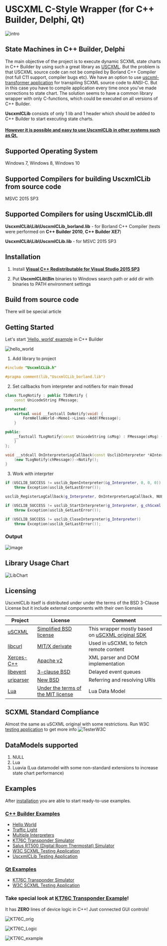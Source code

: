 # USCXML C-Style Wrapper (for C++ Builder, Delphi, Qt)
![intro](https://github.com/alexzhornyak/UscxmlCLib/blob/master/Examples/Images/TrafficLight.gif)

## State Machines in C++ Builder, Delphi
The main objective of the project is to execute dynamic SCXML state charts in C++ Builder by using such a great library as
[USCXML](https://github.com/tklab-tud/uscxml). But the problem is that USCXML source code can not be compiled by Borland C++ Compiler (not full C11 support, compiler bugs etc). We have an option to use [uscxml-transformer application](https://github.com/tklab-tud/uscxml/blob/master/src/apps/uscxml-transform.cpp) for transpiling SCXML source code to ANSI-C. But in this case you have to compile application every time once you've made corrections to state chart. The solution seems to have a common library wrapper with only C-functions, which could be executed on all versions of C++ Builder.

**UscxmlCLib** consists of only 1 lib and 1 header which should be added to C++ Builder to start executing state charts.

#### [However it is possible and easy to use **UscxmlCLib** in other systems such as Qt.](https://github.com/alexzhornyak/UscxmlCLib/tree/master/Examples/Qt) 

## Supported Operating System
Windows 7, Windows 8, Windows 10

## Supported Compilers for building UscxmlCLib from source code
MSVC 2015 SP3

## Supported Compilers for using UscxmlCLib.dll
**UscxmlCLib\Lib\UscxmlCLib_borland.lib** - for Borland C++ Compiler (tests were performed on **C++ Builder 2010**, **C++ Builder XE7**)

**UscxmlCLib\Lib\UscxmlCLib.lib** - for MSVC 2015 SP3

## Installation
1. Install **[Visual C++ Redistributable for Visual Studio 2015 SP3](https://www.microsoft.com/en-us/download/details.aspx?id=48145)**

2. Put **UscxmlCLib\Bin** binaries to Windows search path or add dir with binaries to PATH environment settings

## Build from source code
There will be special article

## Getting Started
Let's start ['Hello, world' example](https://github.com/alexzhornyak/SCXML-tutorial#hello-world) in C++ Builder

![hello_world](https://github.com/alexzhornyak/SCXML-tutorial/blob/master/Images/1%20-%20Hello%20world.gif)

1. Add library to project
```cpp
#include "UscxmlCLib.h"

#pragma comment(lib,"UscxmlCLib_borland.lib")
```

2. Set callbacks from interpreter and notifiers for main thread
```cpp
class TLogNotify : public TIdNotify {
	const UnicodeString FMessage;

protected:
	virtual void __fastcall DoNotify(void) {
		FormHelloWorld->Memo1->Lines->Add(FMessage);
	}

public:
	__fastcall TLogNotify(const UnicodeString &sMsg) : FMessage(sMsg) {
	}
};

void __stdcall OnInterpreterLogCallback(const UsclibInterpreter *AInterpreter, const int nSeverity, const char *chMessage, void *AUser) {
	(new TLogNotify(chMessage))->Notify();
}
```

3. Work with interprter
```cpp
if (USCLIB_SUCCESS != usclib_OpenInterpreter(&g_Interpreter, 0, 0, 0))
	throw Exception(usclib_GetLastError());

usclib_RegisterLogCallback(g_Interpreter, OnInterpreterLogCallback, NULL);

if (USCLIB_SUCCESS != usclib_StartInterpreter(g_Interpreter, g_chScxml, USCLIB_SCXML_AS_TEXT))
	throw Exception(usclib_GetLastError());

if (USCLIB_SUCCESS != usclib_CloseInterpreter(g_Interpreter))
	throw Exception(usclib_GetLastError());
```
### Output
![image](https://user-images.githubusercontent.com/18611095/73010483-2ee4b100-3e1b-11ea-86cc-ad7be2ba65e1.png)

## Library Usage Chart
![LibChart](https://github.com/alexzhornyak/UscxmlCLib/blob/master/Examples/Images/UscxmlCLibLogic.gif)

## Licensing
UscxmlCLib itself is distributed under under the terms of the BSD 3-Clause License but it include external components with their own licensies

| Project | License | Comment |
|---------|---------|---------|
| [uSCXML](https://github.com/tklab-tud/uscxml) | [Simplified BSD license](https://github.com/tklab-tud/uscxml/blob/master/License.md) | This wrapper mostly based on [uSCXML original SDK](https://github.com/tklab-tud/uscxml) |
| [libcurl](https://curl.haxx.se/libcurl/) | [MIT/X derivate](https://curl.haxx.se/docs/copyright.html) | Used in uSCXML to fetch remote content |
| [Xerces-C++](https://xerces.apache.org/xerces-c/) | [Apache v2](http://www.apache.org/licenses/LICENSE-2.0.html) | XML parser and DOM implementation |
| [libevent](http://libevent.org) | [3-clause BSD](http://libevent.org/LICENSE.txt) | Delayed event queues |
| [uriparser](http://uriparser.sourceforge.net) | [New BSD](https://sourceforge.net/p/uriparser/git/ci/master/tree/COPYING) | Referring and resolving URIs |
| [Lua](https://www.lua.org/) | [Under the terms of the MIT license](https://www.lua.org/license.html) | Lua Data Model |

## SCXML Standard Compliance
Almost the same as uSCXML original with some restrictions. Run W3C [testing application](https://github.com/alexzhornyak/UscxmlCLib/tree/master/Examples/BCB/TesterW3C) to get more info
![TesterW3C](https://github.com/alexzhornyak/UscxmlCLib/blob/master/Examples/Images/TesterW3CVCL.png)

## DataModels supported
1. NULL
2. Lua
3. Luavia (Lua datamodel with some non-standard extensions to increase state chart performance)

## Examples
After [installation](https://github.com/alexzhornyak/UscxmlCLib/blob/master/README.md#installation) you are able to start ready-to-use examples.

### [C++ Builder Examples](https://github.com/alexzhornyak/UscxmlCLib/tree/master/Examples/BCB)
* [Hello World](https://github.com/alexzhornyak/UscxmlCLib/tree/master/Examples/BCB/HelloWorld)
* [Traffic Light](https://github.com/alexzhornyak/UscxmlCLib/tree/master/Examples/BCB/TrafficLight)
* [Multiple Interpreters](https://github.com/alexzhornyak/UscxmlCLib/tree/master/Examples/BCB/MultipleInterpreters)
* [KT76C Transponder Simulator](https://github.com/alexzhornyak/UscxmlCLib/tree/master/Examples/BCB/KT76CSim)
* [Salus RT500 (Digital Room Thermostat) Simulator](https://github.com/alexzhornyak/UscxmlCLib/tree/master/Examples/BCB/SalusRT500Sim)
* [W3C SCXML Testing Application](https://github.com/alexzhornyak/UscxmlCLib/tree/master/Examples/BCB/TesterW3C)
* [UscxmlCLib Testing Application](https://github.com/alexzhornyak/UscxmlCLib/tree/master/Examples/BCB/GlobalTestLibrary)

### [Qt Examples](https://github.com/alexzhornyak/UscxmlCLib/tree/master/Examples/Qt)
* [KT76C Transponder Simulator](https://github.com/alexzhornyak/UscxmlCLib/tree/master/Examples/Qt/KT76CSim)
* [W3C SCXML Testing Application](https://github.com/alexzhornyak/UscxmlCLib/tree/master/Examples/Qt/TesterW3C)

### Take special look at [KT76C Transponder Example](https://github.com/alexzhornyak/UscxmlCLib/tree/master/Examples/BCB/KT76CSim)\!
It has **ZERO** lines of device logic in C++! Just connected GUI controls!

![KT76C_orig](https://github.com/alexzhornyak/UscxmlCLib/blob/master/Examples/Images/KT76C_Orig.gif)

![KT76C_Logic](https://github.com/alexzhornyak/UscxmlCLib/blob/master/Examples/Images/KT76C.png)

![KT76C_example](https://github.com/alexzhornyak/UscxmlCLib/blob/master/Examples/Images/KT76C_App_Qt.gif)
